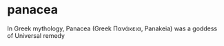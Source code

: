 panacea
=======

In Greek mythology, Panacea (Greek Πανάκεια, Panakeia) was a goddess of Universal remedy
